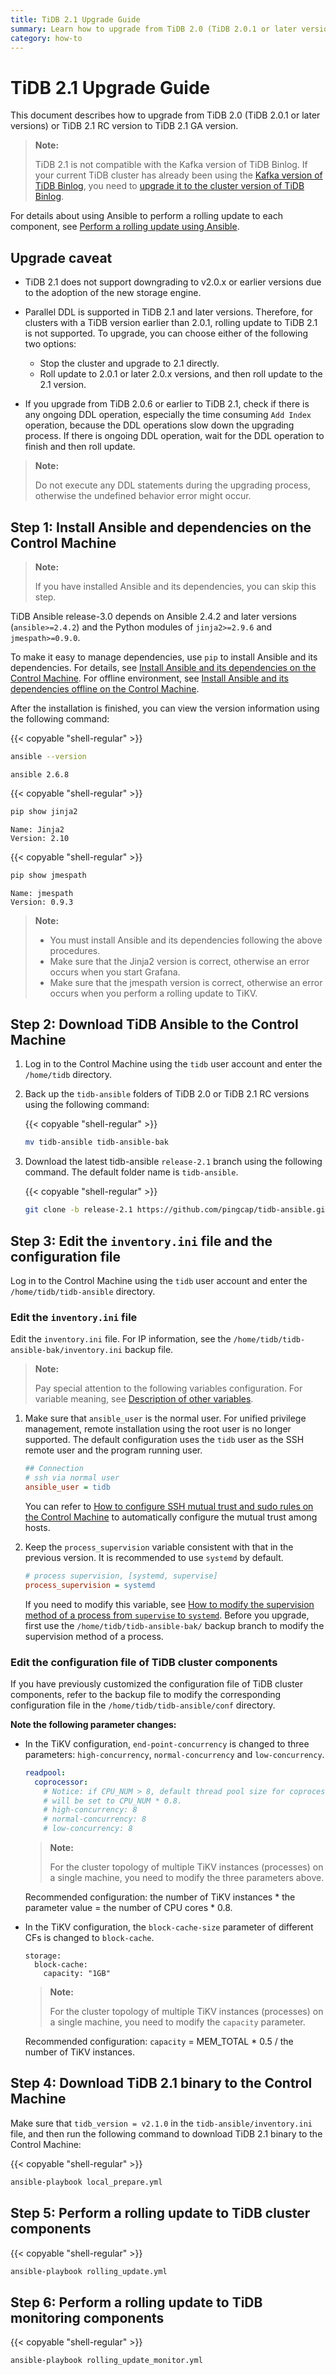 ```yaml
---
title: TiDB 2.1 Upgrade Guide
summary: Learn how to upgrade from TiDB 2.0 (TiDB 2.0.1 or later versions) or TiDB 2.1 RC version to TiDB 2.1 GA version.
category: how-to
---
```


# TiDB 2.1 Upgrade Guide

This document describes how to upgrade from TiDB 2.0 (TiDB 2.0.1 or later versions) or TiDB 2.1 RC version to TiDB 2.1 GA version.

> **Note:**
>
> TiDB 2.1 is not compatible with the Kafka version of TiDB Binlog. If your current TiDB cluster has already been using the [Kafka version of TiDB Binlog](/v2.1/reference/tools/tidb-binlog/tidb-binlog-kafka.md), you need to [upgrade it to the cluster version of TiDB Binlog](/v2.1/how-to/upgrade/tidb-binlog.md).

For details about using Ansible to perform a rolling update to each component, see [Perform a rolling update using Ansible](/v2.1/how-to/upgrade/rolling-updates-with-ansible.md#perform-a-rolling-update-using-ansible).

## Upgrade caveat

- TiDB 2.1 does not support downgrading to v2.0.x or earlier versions due to the adoption of the new storage engine.
- Parallel DDL is supported in TiDB 2.1 and later versions. Therefore, for clusters with a TiDB version earlier than 2.0.1, rolling update to TiDB 2.1 is not supported. To upgrade, you can choose either of the following two options:

    - Stop the cluster and upgrade to 2.1 directly.
    - Roll update to 2.0.1 or later 2.0.x versions, and then roll update to the 2.1 version.

- If you upgrade from TiDB 2.0.6 or earlier to TiDB 2.1, check if there is any ongoing DDL operation, especially the time consuming `Add Index` operation, because the DDL operations slow down the upgrading process. If there is ongoing DDL operation, wait for the DDL operation to finish and then roll update.

> **Note:**
>
> Do not execute any DDL statements during the upgrading process, otherwise the undefined behavior error might occur.

## Step 1: Install Ansible and dependencies on the Control Machine

> **Note:**
>
> If you have installed Ansible and its dependencies, you can skip this step.

TiDB Ansible release-3.0 depends on Ansible 2.4.2 and later versions (`ansible>=2.4.2`) and the Python modules of `jinja2>=2.9.6` and `jmespath>=0.9.0`.

To make it easy to manage dependencies, use `pip` to install Ansible and its dependencies. For details, see [Install Ansible and its dependencies on the Control Machine](/v2.1/how-to/deploy/orchestrated/ansible.md#step-4-install-ansible-and-its-dependencies-on-the-control-machine). For offline environment, see [Install Ansible and its dependencies offline on the Control Machine](/v2.1/how-to/deploy/orchestrated/offline-ansible.md#step-3-install-ansible-and-its-dependencies-offline-on-the-control-machine).

After the installation is finished, you can view the version information using the following command:

{{< copyable "shell-regular" >}}

```bash
ansible --version
```

```
ansible 2.6.8
```

{{< copyable "shell-regular" >}}

```bash
pip show jinja2
```

```
Name: Jinja2
Version: 2.10
```

{{< copyable "shell-regular" >}}

```bash
pip show jmespath
```

```
Name: jmespath
Version: 0.9.3
```

> **Note:**
>
> - You must install Ansible and its dependencies following the above procedures.
> - Make sure that the Jinja2 version is correct, otherwise an error occurs when you start Grafana.
> - Make sure that the jmespath version is correct, otherwise an error occurs when you perform a rolling update to TiKV.

## Step 2: Download TiDB Ansible to the Control Machine

1. Log in to the Control Machine using the `tidb` user account and enter the `/home/tidb` directory.

2. Back up the `tidb-ansible` folders of TiDB 2.0 or TiDB 2.1 RC versions using the following command:

    {{< copyable "shell-regular" >}}

    ```bash
    mv tidb-ansible tidb-ansible-bak
    ```

3. Download the latest tidb-ansible `release-2.1` branch using the following command. The default folder name is `tidb-ansible`.

    {{< copyable "shell-regular" >}}

    ```bash
    git clone -b release-2.1 https://github.com/pingcap/tidb-ansible.git
    ```

## Step 3: Edit the `inventory.ini` file and the configuration file

Log in to the Control Machine using the `tidb` user account and enter the `/home/tidb/tidb-ansible` directory.

### Edit the `inventory.ini` file

Edit the `inventory.ini` file. For IP information, see the `/home/tidb/tidb-ansible-bak/inventory.ini` backup file.

> **Note:**
>
> Pay special attention to the following variables configuration. For variable meaning, see [Description of other variables](/v2.1/how-to/deploy/orchestrated/ansible.md#edit-other-variables-optional).

1. Make sure that `ansible_user` is the normal user. For unified privilege management, remote installation using the root user is no longer supported. The default configuration uses the `tidb` user as the SSH remote user and the program running user.

    ```ini
    ## Connection
    # ssh via normal user
    ansible_user = tidb
    ```

    You can refer to [How to configure SSH mutual trust and sudo rules on the Control Machine](/v2.1/how-to/deploy/orchestrated/ansible.md#step-5-configure-the-ssh-mutual-trust-and-sudo-rules-on-the-control-machine) to automatically configure the mutual trust among hosts.

2. Keep the `process_supervision` variable consistent with that in the previous version. It is recommended to use `systemd` by default.

    ```ini
    # process supervision, [systemd, supervise]
    process_supervision = systemd
    ```

    If you need to modify this variable, see [How to modify the supervision method of a process from `supervise` to `systemd`](/v2.1/how-to/deploy/orchestrated/ansible.md#how-to-modify-the-supervision-method-of-a-process-from-supervise-to-systemd). Before you upgrade, first use the `/home/tidb/tidb-ansible-bak/` backup branch to modify the supervision method of a process.

### Edit the configuration file of TiDB cluster components

If you have previously customized the configuration file of TiDB cluster components, refer to the backup file to modify the corresponding configuration file in the `/home/tidb/tidb-ansible/conf` directory.

**Note the following parameter changes:**

- In the TiKV configuration, `end-point-concurrency` is changed to three parameters: `high-concurrency`, `normal-concurrency` and `low-concurrency`.

    ```yaml
    readpool:
      coprocessor:
        # Notice: if CPU_NUM > 8, default thread pool size for coprocessors
        # will be set to CPU_NUM * 0.8.
        # high-concurrency: 8
        # normal-concurrency: 8
        # low-concurrency: 8
    ```

    > **Note:**
    >
    > For the cluster topology of multiple TiKV instances (processes) on a single machine, you need to modify the three parameters above.

    Recommended configuration: the number of TiKV instances \* the parameter value = the number of CPU cores \* 0.8.

- In the TiKV configuration, the `block-cache-size` parameter of different CFs is changed to `block-cache`.

    ```
    storage:
      block-cache:
        capacity: "1GB"
    ```

    > **Note:**
    >
    > For the cluster topology of multiple TiKV instances (processes) on a single machine, you need to modify the `capacity` parameter.

    Recommended configuration: `capacity` = MEM_TOTAL \* 0.5 / the number of TiKV instances.

## Step 4: Download TiDB 2.1 binary to the Control Machine

Make sure that `tidb_version = v2.1.0` in the `tidb-ansible/inventory.ini` file, and then run the following command to download TiDB 2.1 binary to the Control Machine:

{{< copyable "shell-regular" >}}

```bash
ansible-playbook local_prepare.yml
```

## Step 5: Perform a rolling update to TiDB cluster components

{{< copyable "shell-regular" >}}

```bash
ansible-playbook rolling_update.yml
```

## Step 6: Perform a rolling update to TiDB monitoring components

{{< copyable "shell-regular" >}}

```bash
ansible-playbook rolling_update_monitor.yml
```
